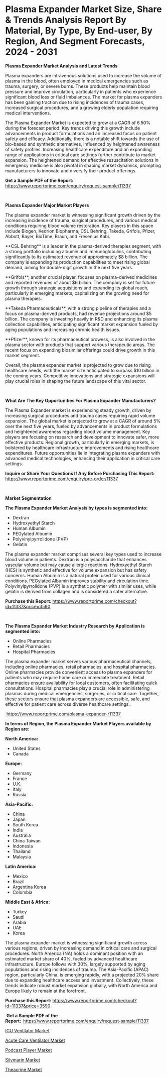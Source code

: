 <p><h1>Plasma Expander Market Size, Share & Trends Analysis Report By Material, By Type, By End-user, By Region, And Segment Forecasts, 2024 - 2031</h1></p><p><strong>Plasma Expander Market Analysis and Latest Trends</strong></p>
<p><p>Plasma expanders are intravenous solutions used to increase the volume of plasma in the blood, often employed in medical emergencies such as trauma, surgery, or severe burns. These products help maintain blood pressure and improve circulation, particularly in patients who experience significant blood loss or fluid imbalances. The market for plasma expanders has been gaining traction due to rising incidences of trauma cases, increased surgical procedures, and a growing elderly population requiring medical interventions.</p><p>The Plasma Expander Market is expected to grow at a CAGR of 6.50% during the forecast period. Key trends driving this growth include advancements in product formulations and an increased focus on patient safety and efficacy. Additionally, there is a notable shift towards the use of bio-based and synthetic alternatives, influenced by heightened awareness of safety profiles. Increasing healthcare expenditure and an expanding range of applications in critical care settings further contribute to market expansion. The heightened demand for effective resuscitation solutions in emergency medicine is also pivotal in shaping market dynamics, prompting manufacturers to innovate and diversify their product offerings.</p></p>
<p><strong>Get a Sample PDF of the Report:&nbsp;</strong> <a href="https://www.reportprime.com/enquiry/request-sample/11337?utm_campaign=1720&utm_medium=2&utm_source=Github&utm_content=ia&utm_term=25122024&utm_id=plasma-expander">https://www.reportprime.com/enquiry/request-sample/11337</a></p>
<p>&nbsp;</p>
<p><strong>Plasma Expander Major Market Players</strong></p>
<p><p>The plasma expander market is witnessing significant growth driven by the increasing incidence of trauma, surgical procedures, and various medical conditions requiring blood volume restoration. Key players in this space include Biogen, Kedrion Biopharma, CSL Behring, Takeda, Grifols, Pfizer, Abbott, Bayer, BioTime, Braun, and Fresenius Kabi.</p><p>**CSL Behring** is a leader in the plasma-derived therapies segment, with a strong portfolio including albumin and immunoglobulins, contributing significantly to its estimated revenue of approximately $8 billion. The company is expanding its production capabilities to meet rising global demand, aiming for double-digit growth in the next five years.</p><p>**Grifols**, another crucial player, focuses on plasma-derived medicines and reported revenues of about $6 billion. The company is set for future growth through strategic acquisitions and expanding its global reach, particularly in emerging markets, capitalizing on the growing need for plasma therapies.</p><p>**Takeda Pharmaceuticals**, with a strong pipeline of therapies and a focus on plasma-derived products, had revenue projections around $5 billion. The company is investing heavily in R&D and enhancing its plasma collection capabilities, anticipating significant market expansion fueled by aging populations and increasing chronic health issues.</p><p>**Pfizer**, known for its pharmaceutical prowess, is also involved in the plasma sector with products that support various therapeutic areas. The recent focus on expanding biosimilar offerings could drive growth in this market segment.</p><p>Overall, the plasma expander market is projected to grow due to rising healthcare needs, with the market size anticipated to surpass $10 billion in the coming years. Competitive innovations and strategic expansions will play crucial roles in shaping the future landscape of this vital sector.</p></p>
<p>&nbsp;</p>
<p><strong>What Are The Key Opportunities For Plasma Expander Manufacturers?</strong></p>
<p><p>The Plasma Expander market is experiencing steady growth, driven by increasing surgical procedures and trauma cases requiring rapid volume expansion. The global market is projected to grow at a CAGR of around 5% over the next five years, fueled by advancements in product formulations and heightened awareness regarding blood volume management. Key players are focusing on research and development to innovate safer, more effective products. Regional growth, particularly in emerging markets, is bolstered by healthcare infrastructure improvements and rising healthcare expenditures. Future opportunities lie in integrating plasma expanders with advanced medical technologies, enhancing their application in critical care settings.</p></p>
<p><strong>Inquire or Share Your Questions If Any Before Purchasing This Report:</strong> <a href="https://www.reportprime.com/enquiry/pre-order/11337?utm_campaign=1720&utm_medium=2&utm_source=Github&utm_content=ia&utm_term=25122024&utm_id=plasma-expander">https://www.reportprime.com/enquiry/pre-order/11337</a></p>
<p>&nbsp;</p>
<p><strong>Market Segmentation</strong></p>
<p><strong>The Plasma Expander Market Analysis by types is segmented into:</strong></p>
<p><ul><li>Dextran</li><li>Hydroxyethyl Starch</li><li>Human Albumin</li><li>PEGylated Albumin</li><li>Polyvinylpyrrolidone (PVP)</li><li>Gelatin</li></ul></p>
<p><p>The plasma expander market comprises several key types used to increase blood volume in patients. Dextran is a polysaccharide that enhances vascular volume but may cause allergic reactions. Hydroxyethyl Starch (HES) is synthetic and effective for volume expansion but has safety concerns. Human Albumin is a natural protein used for various clinical conditions. PEGylated Albumin improves stability and circulation time. Polyvinylpyrrolidone (PVP) is a synthetic polymer with similar uses, while gelatin is derived from collagen and is considered a safer alternative.</p></p>
<p><strong>Purchase this Report:&nbsp;</strong><a href="https://www.reportprime.com/checkout?id=11337&price=3590&utm_campaign=1720&utm_medium=2&utm_source=Github&utm_content=ia&utm_term=25122024&utm_id=plasma-expander">https://www.reportprime.com/checkout?id=11337&price=3590</a></p>
<p>&nbsp;</p>
<p><strong>The Plasma Expander Market Industry Research by Application is segmented into:</strong></p>
<p><ul><li>Online Pharmacies</li><li>Retail Pharmacies</li><li>Hospital Pharmacies</li></ul></p>
<p><p>The plasma expander market serves various pharmaceutical channels, including online pharmacies, retail pharmacies, and hospital pharmacies. Online pharmacies provide convenient access to plasma expanders for patients who may require home care or immediate treatment. Retail pharmacies ensure availability for local customers, often facilitating quick consultations. Hospital pharmacies play a crucial role in administering plasmas during medical emergencies, surgeries, or critical care. Together, these sectors ensure that plasma expanders are accessible, safe, and effective for patient care across diverse healthcare settings.</p></p>
<p><a href="https://www.reportprime.com/plasma-expander-r11337?utm_campaign=1720&utm_medium=2&utm_source=Github&utm_content=ia&utm_term=25122024&utm_id=plasma-expander">&nbsp;https://www.reportprime.com/plasma-expander-r11337</a></p>
<p><strong>In terms of Region, the Plasma Expander Market Players available by Region are:</strong></p>
<p>
    <p> <strong> North America: </strong>
        <ul>
            <li>United States</li>
            <li>Canada</li>
        </ul>
        </p> 
    <p> <strong> Europe: </strong>
        <ul>
            <li>Germany</li>
            <li>France</li>
            <li>U.K.</li>
            <li>Italy</li>
            <li>Russia</li>
        </ul>
        </p> 
    <p> <strong> Asia-Pacific: </strong>
        <ul>
            <li>China</li>
            <li>Japan</li>
            <li>South Korea</li>
            <li>India</li>
            <li>Australia</li>
            <li>China Taiwan</li>
            <li>Indonesia</li>
            <li>Thailand</li>
            <li>Malaysia</li>
        </ul>
        </p> 
    <p> <strong> Latin America: </strong>
        <ul>
            <li>Mexico</li>
            <li>Brazil</li>
            <li>Argentina Korea</li>
            <li>Colombia</li>
        </ul>
        </p> 
    <p> <strong> Middle East & Africa: </strong>
        <ul>
            <li>Turkey</li>
            <li>Saudi</li>
            <li>Arabia</li>
            <li>UAE</li>
            <li>Korea</li>
        </ul>
    </p>
    </p>
<p><p>The plasma expander market is witnessing significant growth across various regions, driven by increasing demand in critical care and surgical procedures. North America (NA) holds a dominant position with an estimated market share of 40%, fueled by advanced healthcare infrastructure. Europe follows with 30%, largely supported by aging populations and rising incidences of trauma. The Asia-Pacific (APAC) region, particularly China, is emerging rapidly, with a projected 20% share due to expanding healthcare access and investment. Collectively, these trends indicate robust market expansion globally, with North America and Europe likely to remain at the forefront.</p></p>
<p><strong>Purchase this Report: </strong><a href="https://www.reportprime.com/checkout?id=11337&price=3590&utm_campaign=1720&utm_medium=2&utm_source=Github&utm_content=ia&utm_term=25122024&utm_id=plasma-expander">https://www.reportprime.com/checkout?id=11337&price=3590</a></p>
<p>&nbsp;<strong>Get a Sample PDF of the Report:&nbsp;&nbsp;</strong><a href="https://www.reportprime.com/enquiry/request-sample/11337?utm_campaign=1720&utm_medium=2&utm_source=Github&utm_content=ia&utm_term=25122024&utm_id=plasma-expander">https://www.reportprime.com/enquiry/request-sample/11337</a></p>
<p><strong></strong></p>
<p><p><a href="https://www.linkedin.com/pulse/decoding-icu-ventilator-market-signals-growth-algorithms-2024-2031-jk3fc?utm_campaign=1720&utm_medium=2&utm_source=Github&utm_content=ia&utm_term=25122024&utm_id=plasma-expander">ICU Ventilator Market</a></p><p><a href="https://www.linkedin.com/pulse/acute-care-ventilator-market-analysis-deployment-growth-factors-2p0wc?utm_campaign=1720&utm_medium=2&utm_source=Github&utm_content=ia&utm_term=25122024&utm_id=plasma-expander">Acute Care Ventilator Market</a></p><p><a href="https://www.linkedin.com/pulse/podcast-player-market-outlook-from-2024-2031-marketsize-jsr9c?utm_campaign=1720&utm_medium=2&utm_source=Github&utm_content=ia&utm_term=25122024&utm_id=plasma-expander">Podcast Player Market</a></p><p><a href="https://www.linkedin.com/pulse/forecasting-future-silymarin-market-size-projected-cagr-86-from-yiree?utm_campaign=1720&utm_medium=2&utm_source=Github&utm_content=ia&utm_term=25122024&utm_id=plasma-expander">Silymarin Market</a></p><p><a href="https://www.linkedin.com/pulse/examining-theacrinemarket-factorsinfluencing-revenue-growth-xiu8f?utm_campaign=1720&utm_medium=2&utm_source=Github&utm_content=ia&utm_term=25122024&utm_id=plasma-expander">Theacrine Market</a></p></p>